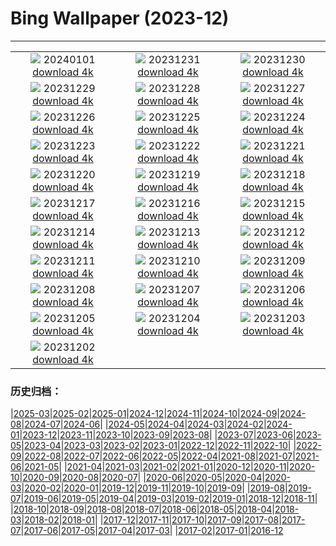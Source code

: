 # Bing Wallpaper (2023-12)
**************
| | | |
|:-:|:-:|:-:|
| ![](https://www.bing.com/th?id=OHR.ThailandNewYears_EN-US7115555089_1920x1080.jpg) 20240101 [download 4k](https://www.bing.com/th?id=OHR.ThailandNewYears_EN-US7115555089_UHD.jpg) | ![](https://www.bing.com/th?id=OHR.TadamiWinter_EN-US6973402256_1920x1080.jpg) 20231231 [download 4k](https://www.bing.com/th?id=OHR.TadamiWinter_EN-US6973402256_UHD.jpg) | ![](https://www.bing.com/th?id=OHR.BlueAmsterdam_EN-US6868017848_1920x1080.jpg) 20231230 [download 4k](https://www.bing.com/th?id=OHR.BlueAmsterdam_EN-US6868017848_UHD.jpg) |
| ![](https://www.bing.com/th?id=OHR.GreenlandHumpback_EN-US0330682837_1920x1080.jpg) 20231229 [download 4k](https://www.bing.com/th?id=OHR.GreenlandHumpback_EN-US0330682837_UHD.jpg) | ![](https://www.bing.com/th?id=OHR.KirkjufellAurora_EN-US0249270913_1920x1080.jpg) 20231228 [download 4k](https://www.bing.com/th?id=OHR.KirkjufellAurora_EN-US0249270913_UHD.jpg) | ![](https://www.bing.com/th?id=OHR.BoxingDaySunrise_EN-US9951041123_1920x1080.jpg) 20231227 [download 4k](https://www.bing.com/th?id=OHR.BoxingDaySunrise_EN-US9951041123_UHD.jpg) |
| ![](https://www.bing.com/th?id=OHR.CaribouChristmas_EN-US9744655068_1920x1080.jpg) 20231226 [download 4k](https://www.bing.com/th?id=OHR.CaribouChristmas_EN-US9744655068_UHD.jpg) | ![](https://www.bing.com/th?id=OHR.EstoniaXmasEve_EN-US9431079565_1920x1080.jpg) 20231225 [download 4k](https://www.bing.com/th?id=OHR.EstoniaXmasEve_EN-US9431079565_UHD.jpg) | ![](https://www.bing.com/th?id=OHR.FestivusPenguins_EN-US9322662873_1920x1080.jpg) 20231224 [download 4k](https://www.bing.com/th?id=OHR.FestivusPenguins_EN-US9322662873_UHD.jpg) |
| ![](https://www.bing.com/th?id=OHR.LjubljanaLights_EN-US9215683814_1920x1080.jpg) 20231223 [download 4k](https://www.bing.com/th?id=OHR.LjubljanaLights_EN-US9215683814_UHD.jpg) | ![](https://www.bing.com/th?id=OHR.BavarianSolstice_EN-US9111666986_1920x1080.jpg) 20231222 [download 4k](https://www.bing.com/th?id=OHR.BavarianSolstice_EN-US9111666986_UHD.jpg) | ![](https://www.bing.com/th?id=OHR.ValGardenaItaly_EN-US8887980856_1920x1080.jpg) 20231221 [download 4k](https://www.bing.com/th?id=OHR.ValGardenaItaly_EN-US8887980856_UHD.jpg) |
| ![](https://www.bing.com/th?id=OHR.WarsawChristmas_EN-US8819312496_1920x1080.jpg) 20231220 [download 4k](https://www.bing.com/th?id=OHR.WarsawChristmas_EN-US8819312496_UHD.jpg) | ![](https://www.bing.com/th?id=OHR.CapitolReefSnow_EN-US8594085615_1920x1080.jpg) 20231219 [download 4k](https://www.bing.com/th?id=OHR.CapitolReefSnow_EN-US8594085615_UHD.jpg) | ![](https://www.bing.com/th?id=OHR.WinterWaxwings_EN-US8520915413_1920x1080.jpg) 20231218 [download 4k](https://www.bing.com/th?id=OHR.WinterWaxwings_EN-US8520915413_UHD.jpg) |
| ![](https://www.bing.com/th?id=OHR.GrandPlaceXmas_EN-US8451269457_1920x1080.jpg) 20231217 [download 4k](https://www.bing.com/th?id=OHR.GrandPlaceXmas_EN-US8451269457_UHD.jpg) | ![](https://www.bing.com/th?id=OHR.SantaPark_EN-US8274997583_1920x1080.jpg) 20231216 [download 4k](https://www.bing.com/th?id=OHR.SantaPark_EN-US8274997583_UHD.jpg) | ![](https://www.bing.com/th?id=OHR.BorealOwl_EN-US1112219806_1920x1080.jpg) 20231215 [download 4k](https://www.bing.com/th?id=OHR.BorealOwl_EN-US1112219806_UHD.jpg) |
| ![](https://www.bing.com/th?id=OHR.LofotenRorbu_EN-US1036629496_1920x1080.jpg) 20231214 [download 4k](https://www.bing.com/th?id=OHR.LofotenRorbu_EN-US1036629496_UHD.jpg) | ![](https://www.bing.com/th?id=OHR.Poinsettia_EN-US0450019921_1920x1080.jpg) 20231213 [download 4k](https://www.bing.com/th?id=OHR.Poinsettia_EN-US0450019921_UHD.jpg) | ![](https://www.bing.com/th?id=OHR.MountainDayChina_EN-US0394775210_1920x1080.jpg) 20231212 [download 4k](https://www.bing.com/th?id=OHR.MountainDayChina_EN-US0394775210_UHD.jpg) |
| ![](https://www.bing.com/th?id=OHR.SaharaDunes_EN-US0324387398_1920x1080.jpg) 20231211 [download 4k](https://www.bing.com/th?id=OHR.SaharaDunes_EN-US0324387398_UHD.jpg) | ![](https://www.bing.com/th?id=OHR.PatagoniaGuanaco_EN-US0251074250_1920x1080.jpg) 20231210 [download 4k](https://www.bing.com/th?id=OHR.PatagoniaGuanaco_EN-US0251074250_UHD.jpg) | ![](https://www.bing.com/th?id=OHR.JerseyIsland_EN-US0109101063_1920x1080.jpg) 20231209 [download 4k](https://www.bing.com/th?id=OHR.JerseyIsland_EN-US0109101063_UHD.jpg) |
| ![](https://www.bing.com/th?id=OHR.PearlHarborArizona_EN-US9996821390_1920x1080.jpg) 20231208 [download 4k](https://www.bing.com/th?id=OHR.PearlHarborArizona_EN-US9996821390_UHD.jpg) | ![](https://www.bing.com/th?id=OHR.CERNCenter_EN-US9854867489_1920x1080.jpg) 20231207 [download 4k](https://www.bing.com/th?id=OHR.CERNCenter_EN-US9854867489_UHD.jpg) | ![](https://www.bing.com/th?id=OHR.AlpsCastles_EN-US9735484506_1920x1080.jpg) 20231206 [download 4k](https://www.bing.com/th?id=OHR.AlpsCastles_EN-US9735484506_UHD.jpg) |
| ![](https://www.bing.com/th?id=OHR.CheetahDay_EN-US6775219587_1920x1080.jpg) 20231205 [download 4k](https://www.bing.com/th?id=OHR.CheetahDay_EN-US6775219587_UHD.jpg) | ![](https://www.bing.com/th?id=OHR.VermilionCliffs_EN-US9543863428_1920x1080.jpg) 20231204 [download 4k](https://www.bing.com/th?id=OHR.VermilionCliffs_EN-US9543863428_UHD.jpg) | ![](https://www.bing.com/th?id=OHR.AngkorPark_EN-US8869976296_1920x1080.jpg) 20231203 [download 4k](https://www.bing.com/th?id=OHR.AngkorPark_EN-US8869976296_UHD.jpg) |
| ![](https://www.bing.com/th?id=OHR.IcebergAntarctica_EN-US8733526190_1920x1080.jpg) 20231202 [download 4k](https://www.bing.com/th?id=OHR.IcebergAntarctica_EN-US8733526190_UHD.jpg) |  |  |

### 历史归档：

|[2025-03](/../2025-03/2025-03.md)|[2025-02](/../2025-02/2025-02.md)|[2025-01](/../2025-01/2025-01.md)|[2024-12](/../2024-12/2024-12.md)|[2024-11](/../2024-11/2024-11.md)|[2024-10](/../2024-10/2024-10.md)|[2024-09](/../2024-09/2024-09.md)|[2024-08](/../2024-08/2024-08.md)|[2024-07](/../2024-07/2024-07.md)|[2024-06](/../2024-06/2024-06.md)|
|[2024-05](/../2024-05/2024-05.md)|[2024-04](/../2024-04/2024-04.md)|[2024-03](/../2024-03/2024-03.md)|[2024-02](/../2024-02/2024-02.md)|[2024-01](/../2024-01/2024-01.md)|[2023-12](/2023-12.md)|[2023-11](/../2023-11/2023-11.md)|[2023-10](/../2023-10/2023-10.md)|[2023-09](/../2023-09/2023-09.md)|[2023-08](/../2023-08/2023-08.md)|
|[2023-07](/../2023-07/2023-07.md)|[2023-06](/../2023-06/2023-06.md)|[2023-05](/../2023-05/2023-05.md)|[2023-04](/../2023-04/2023-04.md)|[2023-03](/../2023-03/2023-03.md)|[2023-02](/../2023-02/2023-02.md)|[2023-01](/../2023-01/2023-01.md)|[2022-12](/../2022-12/2022-12.md)|[2022-11](/../2022-11/2022-11.md)|[2022-10](/../2022-10/2022-10.md)|
|[2022-09](/../2022-09/2022-09.md)|[2022-08](/../2022-08/2022-08.md)|[2022-07](/../2022-07/2022-07.md)|[2022-06](/../2022-06/2022-06.md)|[2022-05](/../2022-05/2022-05.md)|[2022-04](/../2022-04/2022-04.md)|[2021-08](/../2021-08/2021-08.md)|[2021-07](/../2021-07/2021-07.md)|[2021-06](/../2021-06/2021-06.md)|[2021-05](/../2021-05/2021-05.md)|
|[2021-04](/../2021-04/2021-04.md)|[2021-03](/../2021-03/2021-03.md)|[2021-02](/../2021-02/2021-02.md)|[2021-01](/../2021-01/2021-01.md)|[2020-12](/../2020-12/2020-12.md)|[2020-11](/../2020-11/2020-11.md)|[2020-10](/../2020-10/2020-10.md)|[2020-09](/../2020-09/2020-09.md)|[2020-08](/../2020-08/2020-08.md)|[2020-07](/../2020-07/2020-07.md)|
|[2020-06](/../2020-06/2020-06.md)|[2020-05](/../2020-05/2020-05.md)|[2020-04](/../2020-04/2020-04.md)|[2020-03](/../2020-03/2020-03.md)|[2020-02](/../2020-02/2020-02.md)|[2020-01](/../2020-01/2020-01.md)|[2019-12](/../2019-12/2019-12.md)|[2019-11](/../2019-11/2019-11.md)|[2019-10](/../2019-10/2019-10.md)|[2019-09](/../2019-09/2019-09.md)|
|[2019-08](/../2019-08/2019-08.md)|[2019-07](/../2019-07/2019-07.md)|[2019-06](/../2019-06/2019-06.md)|[2019-05](/../2019-05/2019-05.md)|[2019-04](/../2019-04/2019-04.md)|[2019-03](/../2019-03/2019-03.md)|[2019-02](/../2019-02/2019-02.md)|[2019-01](/../2019-01/2019-01.md)|[2018-12](/../2018-12/2018-12.md)|[2018-11](/../2018-11/2018-11.md)|
|[2018-10](/../2018-10/2018-10.md)|[2018-09](/../2018-09/2018-09.md)|[2018-08](/../2018-08/2018-08.md)|[2018-07](/../2018-07/2018-07.md)|[2018-06](/../2018-06/2018-06.md)|[2018-05](/../2018-05/2018-05.md)|[2018-04](/../2018-04/2018-04.md)|[2018-03](/../2018-03/2018-03.md)|[2018-02](/../2018-02/2018-02.md)|[2018-01](/../2018-01/2018-01.md)|
|[2017-12](/../2017-12/2017-12.md)|[2017-11](/../2017-11/2017-11.md)|[2017-10](/../2017-10/2017-10.md)|[2017-09](/../2017-09/2017-09.md)|[2017-08](/../2017-08/2017-08.md)|[2017-07](/../2017-07/2017-07.md)|[2017-06](/../2017-06/2017-06.md)|[2017-05](/../2017-05/2017-05.md)|[2017-04](/../2017-04/2017-04.md)|[2017-03](/../2017-03/2017-03.md)|
|[2017-02](/../2017-02/2017-02.md)|[2017-01](/../2017-01/2017-01.md)|[2016-12](/../2016-12/2016-12.md)